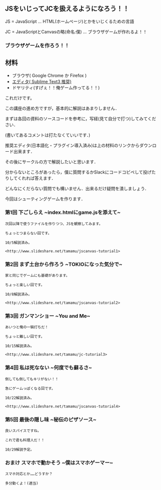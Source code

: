 ## JSをいじってJCを扱えるようになろう！！

JS = JavaScript ... HTML(ホームページ)とかをいじくるための言語

JC = JavaScriptとCanvasの略(命名:僕) ... ブラウザゲームが作れるよ！！

### ブラウザゲームを作ろう！！

## 材料
* ブラウザ( Google Chrome か Firefox )
* [エディタ( Sublime Text3 推奨)](https://www.dropbox.com/s/w2c80c2lndeuq5q/Sublime%20Text%203%28MCA%29.zip?dl=0)
* ドヤリティ(すげぇ！！俺ゲーム作ってる！！)


これだけです。




この講座の進め方ですが，基本的に解説はあまりしません．

まずは各回の資料のソースコードを参考に，写経(見て自分で打つ)してみてください．

(書いてあるコメントは打たなくていいです．)

推奨エディタ(日本語化・プラグイン導入済み)は上の材料のリンクからダウンロード出来ます．

その後にサークルの方で解説したいと思います．

分からないところがあったら，僕に質問するかSlackにコードコピペして投げたりしてくれれば答えます．

どんなにくだらない質問でも構いません．出来るだけ疑問を潰しましょう．


今回はシューティングゲームを作ります．


### 第1回 下ごしらえ ~index.htmlにgame.jsを添えて~
	次回以降で使うファイルを作りつつ、JSを観察してみます。

	ちょっとつまらない回です。

	10/5解説済み。

	<http://www.slideshare.net/tamamu/jscanvas-tutorial1>

### 第2回 まず土台から作ろう ~TOKIOになった気分で~
	家と同じでゲームにも基礎があります。

	ちょっと楽しい回です。

	10/8解説済み。

	<http://www.slideshare.net/tamamu/jscanvas-tutorial2>

### 第3回 ガンマンショー ~You and Me~
	あいつと俺の一騎打ちだ！

	ちょっと難しい回です。

	10/15解説済み。

	<http://www.slideshare.net/tamamu/jc-tutorial3>

### 第4回 私は死なない ~何度でも蘇るさ~
	倒しても倒してもキリがない！！

	急にゲームっぽくなる回です。

	10/22解説済み。

	<http://www.slideshare.net/tamamu/jscanvas-tutorial4>

### 第5回 最後の隠し味 ~秘伝のピザソース~
	良いスパイスですね。

	これで君も料理人だ！！

	10/29解説予定。

### おまけ スマホで動かそう ~僕はスマホゲーマー~
	スマホ対応とか……どうすか？

	多分動くよ！(適当)
